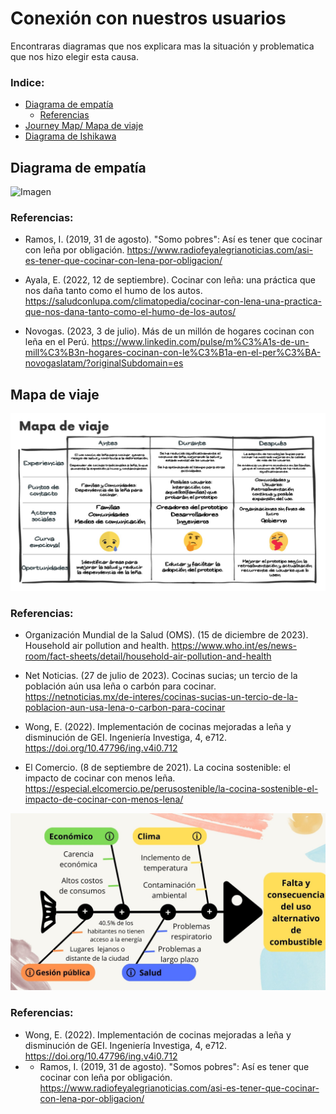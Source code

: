 # Conexión con nuestros usuarios
Encontraras diagramas que nos explicara mas la situación y problematica que nos hizo elegir esta causa. 

### Indice:
* [Diagrama de empatía](#diagrama-de-empatía)
  * [Referencias](#referencia)
* [Journey Map/ Mapa de viaje](#mapa-de-viaje)  
* [Diagrama de Ishikawa](#referencia)

## Diagrama de empatía
![Imagen](https://github.com/Dooncito/fundamentos-de-dise-o/blob/cdb86843dfa99de9dab540eb89a04d1d63d54eca/Imagenes/img%20entregable2/Mapa%20empat%C3%ADa.jpg)

### Referencias:
- Ramos, I. (2019, 31 de agosto). "Somo pobres": Así es tener que cocinar con leña por obligación. https://www.radiofeyalegrianoticias.com/asi-es-tener-que-cocinar-con-lena-por-obligacion/

- Ayala, E. (2022, 12 de septiembre). Cocinar con leña: una práctica que nos daña tanto como el humo de los autos. https://saludconlupa.com/climatopedia/cocinar-con-lena-una-practica-que-nos-dana-tanto-como-el-humo-de-los-autos/

- Novogas. (2023, 3 de julio). Más de un millón de hogares cocinan con leña en el Perú. https://www.linkedin.com/pulse/m%C3%A1s-de-un-mill%C3%B3n-hogares-cocinan-con-le%C3%B1a-en-el-per%C3%BA-novogaslatam/?originalSubdomain=es

## Mapa de viaje 
![Imagen](https://github.com/Dooncito/fundamentos-de-dise-o/blob/main/Imagenes/img%20entregable2/Mapa%20de%20viaje.jpg)

### Referencias:
- Organización Mundial de la Salud (OMS). (15 de diciembre de 2023). Household air pollution and health. https://www.who.int/es/news-room/fact-sheets/detail/household-air-pollution-and-health

- Net Noticias. (27 de julio de 2023). Cocinas sucias; un tercio de la población aún usa leña o carbón para cocinar. https://netnoticias.mx/de-interes/cocinas-sucias-un-tercio-de-la-poblacion-aun-usa-lena-o-carbon-para-cocinar

- Wong, E. (2022). Implementación de cocinas mejoradas a leña y disminución de GEI. Ingeniería Investiga, 4, e712. https://doi.org/10.47796/ing.v4i0.712

- El Comercio. (8 de septiembre de 2021). La cocina sostenible: el impacto de cocinar con menos leña. https://especial.elcomercio.pe/perusostenible/la-cocina-sostenible-el-impacto-de-cocinar-con-menos-lena/


![Imagen](https://github.com/Dooncito/fundamentos-de-dise-o/blob/c42b4f47f21e4fb4925375257be87dc1b9a5e6d4/Imagenes/img%20entregable2/diagrama_ishikawa.jpg)
### Referencias:
- Wong, E. (2022). Implementación de cocinas mejoradas a leña y disminución de GEI. Ingeniería Investiga, 4, e712. https://doi.org/10.47796/ing.v4i0.712
- - Ramos, I. (2019, 31 de agosto). "Somos pobres": Así es tener que cocinar con leña por obligación. https://www.radiofeyalegrianoticias.com/asi-es-tener-que-cocinar-con-lena-por-obligacion/
